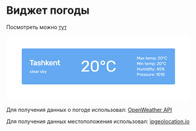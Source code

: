 <h1>Виджет погоды</h1>

<p>Посмотреть можно <a href="https://rasulnur.github.io/weather-widget/">тут</a></p>
<a href="https://rasulnur.github.io/weather-widget/">
	<img src="./weather-widget.png" alt="Виджет погоды">
</a>

<p>Для получения данных о погоде использовал: <a href="https://openweathermap.org/api">OpenWeather API<a/></p> 
<p>Для получения данных местоположения использовал: <a href="https://ipgeolocation.io/">ipgeolocation.io<a/></p>
